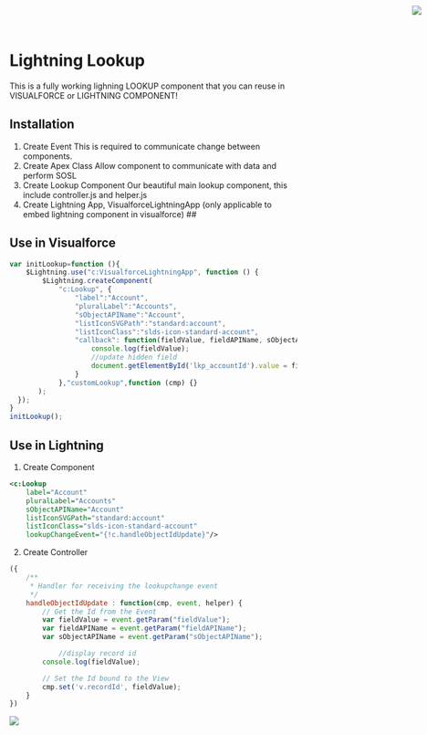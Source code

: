<div style="text-align:right;top: 10px;position: absolute;right: 10px;" markdown="1">
    <img align="right" src="http://www.smsmt.com/hs-fs/hubfs/SMS_Logo-1.png?t=1490163156935&amp;width=300&amp;name=SMS_Logo-1.png"/>
</div>

# Lightning Lookup #
This is a fully working lighning LOOKUP component that you can reuse in VISUALFORCE or LIGHTNING COMPONENT! 

## Installation ##
1. Create Event
This is required to communicate change between components. 
2. Create Apex Class
Allow component to communicate with data and perform SOSL
3. Create Lookup Component
Our beautiful main lookup component, this include controller.js and helper.js
4. Create Lightning App, VisualforceLightningApp (only applicable to embed lightning component in visualforce) ##

## Use in Visualforce ##
```javascript
var initLookup=function (){
    $Lightning.use("c:VisualforceLightningApp", function () {
        $Lightning.createComponent(
            "c:Lookup", {
                "label":"Account", 
                "pluralLabel":"Accounts",
                "sObjectAPIName":"Account",
                "listIconSVGPath":"standard:account",
                "listIconClass":"slds-icon-standard-account",
                "callback": function(fieldValue, fieldAPIName, sObjectAPIName){
                    console.log(fieldValue);
                    //update hidden field
                    document.getElementById('lkp_accountId').value = fieldValue;
                }
            },"customLookup",function (cmp) {}
       );
  });       
}
initLookup();
```
## Use in Lightning ##
1. Create Component
```xml
<c:Lookup 
	label="Account" 
	pluralLabel="Accounts" 
	sObjectAPIName="Account" 
	listIconSVGPath="standard:account" 
	listIconClass="slds-icon-standard-account" 
	lookupChangeEvent="{!c.handleObjectIdUpdate}"/>
```
2. Create Controller
```javascript
({
    /**
     * Handler for receiving the lookupchange event
     */
	handleObjectIdUpdate : function(cmp, event, helper) {
		// Get the Id from the Event
		var fieldValue = event.getParam("fieldValue");
		var fieldAPIName = event.getParam("fieldAPIName");
		var sObjectAPIName = event.getParam("sObjectAPIName");

			//display record id
		console.log(fieldValue);

		// Set the Id bound to the View
		cmp.set('v.recordId', fieldValue);
	}
})
```
<img src="https://github.com/davidbrowaeys/SMS-SFDEV-TOOLKIT/blob/master/Lightning/Lookup/sms_lightning_lookup.gif"/>




